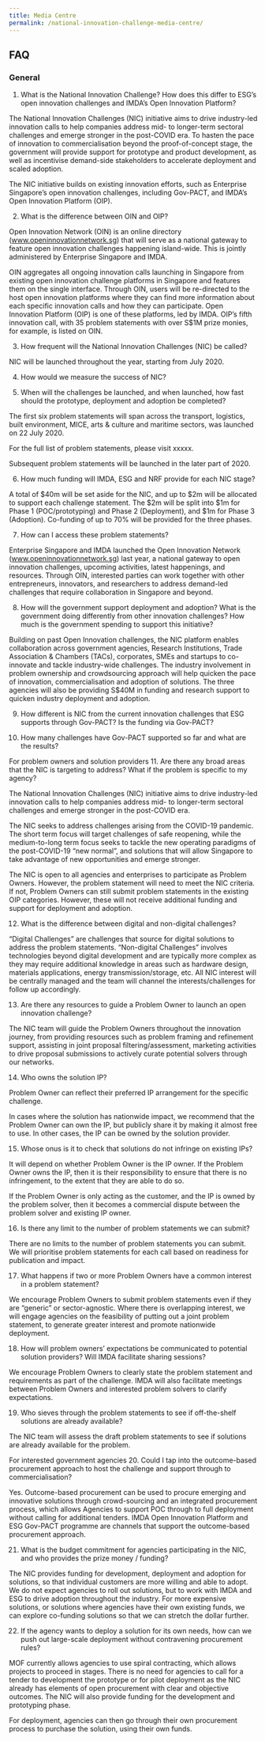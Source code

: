 ```yaml
---
title: Media Centre
permalink: /national-innovation-challenge-media-centre/
---
```


## FAQ 
### General

1.	What is the National Innovation Challenge? How does this differ to ESG’s open innovation challenges and IMDA’s Open Innovation Platform? 

The National Innovation Challenges (NIC) initiative aims to drive industry-led innovation calls to help companies address mid- to longer-term sectoral challenges and emerge stronger in the post-COVID era. To hasten the pace of innovation to commercialisation beyond the proof-of-concept stage, the government will provide support for prototype and product development, as well as incentivise demand-side stakeholders to accelerate deployment and scaled adoption. 

The NIC initiative builds on existing innovation efforts, such as Enterprise Singapore’s open innovation challenges, including Gov-PACT, and IMDA’s Open Innovation Platform (OIP).

2.	What is the difference between OIN and OIP? 

Open Innovation Network (OIN) is an online directory (www.openinnovationnetwork.sg) that will serve as a national gateway to feature open innovation challenges happening island-wide.  This is jointly administered by Enterprise Singapore and IMDA. 

OIN aggregates all ongoing innovation calls launching in Singapore from existing open innovation challenge platforms in Singapore and features them on  the single interface. Through OIN, users will be re-directed to the host open innovation platforms where they can find more information about each specific innovation calls and how they can participate. Open Innovation Platform (OIP) is one of these platforms, led by IMDA. OIP’s fifth innovation call, with 35 problem statements with over S$1M prize monies, for example, is listed on OIN.

3.	How frequent will the National Innovation Challenges (NIC) be called?

NIC will be launched throughout the year, starting from July 2020. 

4.	How would we measure the success of NIC?

5.	When will the challenges be launched, and when launched, how fast should the prototype, deployment and adoption be completed?

The first six problem statements will span across the transport, logistics, built environment, MICE, arts & culture and maritime sectors, was launched on 22 July 2020. 

For the full list of problem statements, please visit xxxxx. 

Subsequent problem statements will be launched in the later part of 2020. 

6.	How much funding will IMDA, ESG and NRF provide for each NIC stage?

A total of $40m will be set aside for the NIC, and up to $2m will be allocated to support each challenge statement. The $2m will be split into $1m for Phase 1 (POC/prototyping) and Phase 2 (Deployment), and $1m for Phase 3 (Adoption). Co-funding of up to 70% will be provided for the three phases.

7.	How can I access these problem statements? 

Enterprise Singapore and IMDA launched the Open Innovation Network (www.openinnovationnetwork.sg) last year, a national gateway to open innovation challenges, upcoming activities, latest happenings, and resources. Through OIN, interested parties can work together with other entrepreneurs, innovators, and researchers to address demand-led challenges that require collaboration in Singapore and beyond.

8.	How will the government support deployment and adoption? What is the government doing differently from other innovation challenges? How much is the government spending to support this initiative?

Building on past Open Innovation challenges, the NIC platform enables collaboration across government agencies, Research Institutions, Trade Association & Chambers (TACs), corporates, SMEs and startups to co-innovate and tackle industry-wide challenges. The industry involvement in problem ownership and crowdsourcing approach will help quicken the pace of innovation, commercialisation and adoption of solutions. The three agencies will also be providing S$40M in funding and research support to quicken industry deployment and adoption.

9.	How different is NIC from the current innovation challenges that ESG supports through Gov-PACT? Is the funding via Gov-PACT?


10.	How many challenges have Gov-PACT supported so far and what are the results?

For problem owners and solution providers
11.	Are there any broad areas that the NIC is targeting to address? What if the problem is specific to my agency?

The National Innovation Challenges (NIC) initiative aims to drive industry-led innovation calls to help companies address mid- to longer-term sectoral challenges and emerge stronger in the post-COVID era.

The NIC seeks to address challenges arising from the COVID-19 pandemic. The short term focus will target challenges of safe reopening, while the medium-to-long term focus seeks to tackle the new operating paradigms of the post-COVID-19 “new normal”, and solutions that will allow Singapore to take advantage of new opportunities and emerge stronger.

The NIC is open to all agencies and enterprises to participate as Problem Owners. However, the problem statement will need to meet the NIC criteria. If not, Problem Owners can still submit problem statements in the existing OIP categories. However, these will not receive additional funding and support for deployment and adoption.

12.	What is the difference between digital and non-digital challenges?

 “Digital Challenges” are challenges that source for digital solutions to address the problem statements. “Non-digital Challenges” involves technologies beyond digital development and are typically more complex as they may require additional knowledge in areas such as hardware design, materials applications, energy transmission/storage, etc. All NIC interest will be centrally managed and the team will channel the interests/challenges for follow up accordingly.

13.	Are there any resources to guide a Problem Owner to launch an open innovation challenge?

The NIC team will guide the Problem Owners throughout the innovation journey, from providing resources such as problem framing and refinement support, assisting in joint proposal filtering/assessment, marketing activities to drive proposal submissions to actively curate potential solvers through our networks. 

14.	Who owns the solution IP? 

Problem Owner can reflect their preferred IP arrangement for the specific challenge.

In cases where the solution has nationwide impact, we recommend that the Problem Owner can own the IP, but publicly share it by making it almost free to use. In other cases, the IP can be owned by the solution provider. 

15.	Whose onus is it to check that solutions do not infringe on existing IPs?

It will depend on whether Problem Owner is the IP owner. If the Problem Owner owns the IP, then it is their responsibility to ensure that there is no infringement, to the extent that they are able to do so.

If the Problem Owner is only acting as the customer, and the IP is owned by the problem solver, then it becomes a commercial dispute between the problem solver and existing IP owner.

16.	Is there any limit to the number of problem statements we can submit?

There are no limits to the number of problem statements you can submit. We will prioritise problem statements for each call based on readiness for publication and impact.

17.	What happens if two or more Problem Owners have a common interest in a problem statement?

We encourage Problem Owners to submit problem statements even if they are “generic” or sector-agnostic. Where there is overlapping interest, we will engage agencies on the feasibility of putting out a joint problem statement, to generate greater interest and promote nationwide deployment.

18.	How will problem owners’ expectations be communicated to potential solution providers? Will IMDA facilitate sharing sessions?

We encourage Problem Owners to clearly state the problem statement and requirements as part of the challenge. IMDA will also facilitate meetings between Problem Owners and interested problem solvers to clarify expectations.

19.	Who sieves through the problem statements to see if off-the-shelf solutions are already available? 

The NIC team will assess the draft problem statements to see if solutions are already available for the problem. 

For interested government agencies
20.	Could I tap into the outcome-based procurement approach to host the challenge and support through to commercialisation?

Yes. Outcome-based procurement can be used to procure emerging and innovative solutions through crowd-sourcing and an integrated procurement process, which allows Agencies to support POC through to full deployment without calling for additional tenders. IMDA Open Innovation Platform and ESG Gov-PACT programme are channels that support the outcome-based procurement approach.

21.	What is the budget commitment for agencies participating in the NIC, and who provides the prize money / funding?

The NIC provides funding for development, deployment and adoption for solutions, so that individual customers are more willing and able to adopt. We do not expect agencies to roll out solutions, but to work with IMDA and ESG to drive adoption throughout the industry. For more expensive solutions, or solutions where agencies have their own existing funds, we can explore co-funding solutions so that we can stretch the dollar further.

22.	If the agency wants to deploy a solution for its own needs, how can we push out large-scale deployment without contravening procurement rules?

MOF currently allows agencies to use spiral contracting, which allows projects to proceed in stages. There is no need for agencies to call for a tender to development the prototype or for pilot deployment as the NIC already has elements of open procurement with clear and objective outcomes. The NIC will also provide funding for the development and prototyping phase.

For deployment, agencies can then go through their own procurement process to purchase the solution, using their own funds.
